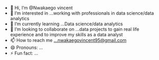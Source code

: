 - 👋 Hi, I’m @Nwakaego vincent
- 👀 I’m interested in ...working with professionals in data science/data analytics
- 🌱 I’m currently learning ...Data science/data analytics
- 💞️ I’m looking to collaborate on ...data projects to gain real life experience and to improve my skills as a data analyst
- 📫 How to reach me ...nwakaegovincent95@gmail.com
- 😄 Pronouns: ...
- ⚡ Fun fact: ...

<!---
Victoriaego/Victoriaego is a ✨ special ✨ repository because its `README.md` (this file) appears on your GitHub profile.
You can click the Preview link to take a look at your changes.
--->
